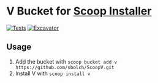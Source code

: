 # V Bucket for [Scoop Installer](https://scoop.sh)

[![Tests](https://github.com/sbolch/ScoopV/actions/workflows/ci.yml/badge.svg)](https://github.com/sbolch/ScoopV/actions/workflows/ci.yml) [![Excavator](https://github.com/sbolch/ScoopV/actions/workflows/excavator.yml/badge.svg)](https://github.com/sbolch/ScoopV/actions/workflows/excavator.yml)

## Usage

1. Add the bucket with `scoop bucket add v https://github.com/sbolch/ScoopV.git`
2. Install V with `scoop install v`
